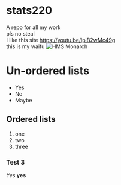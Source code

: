# stats220
A repo for all my work  
pls no steal  
I like this site https://youtu.be/lpiB2wMc49g  
this is my waifu ![HMS Monarch]("https://global-uploads.webflow.com/5f3b47f17450d701e192bea8/61783b90f5cca5c672d9d3b7_a5cac21e-8879-11e7-bb05-38eaa7374f3c_1200x%20(1).png")

# Un-ordered lists
* Yes
* No
* Maybe

## Ordered lists
1. one
2. two
3. three

### Test 3
*Yes*
**yes**

